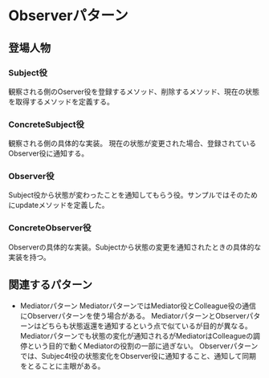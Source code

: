 # Observerパターン
## 登場人物
### Subject役
観察される側のOserver役を登録するメソッド、削除するメソッド、現在の状態を取得するメソッドを定義する。

### ConcreteSubject役
観察される側の具体的な実装。
現在の状態が変更された場合、登録されているObserver役に通知する。

### Observer役
Subject役から状態が変わったことを通知してもらう役。サンプルではそのためにupdateメソッドを定義した。

### ConcreteObserver役
Observerの具体的な実装。Subjectから状態の変更を通知されたときの具体的な実装を持つ。

## 関連するパターン
- Mediatorパターン
MediatorパターンではMediator役とColleague役の通信にObserverパターンを使う場合がある。
MediatorパターンとObserverパターンはどちらも状態返還を通知するという点で似ているが目的が異なる。
Mediatorパターンでも状態の変化が通知されるがMediatorはColleagueの調停という目的で動くMediatorの役割の一部に過ぎない。
Observerパターンでは、Subjec4t役の状態変化をObserver役に通知すること、通知して同期をとることに主眼がある。
